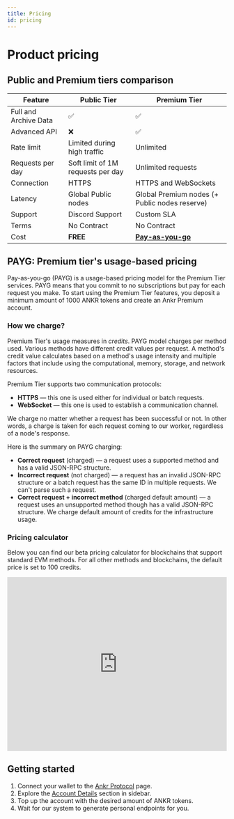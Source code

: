 ```yaml
---
title: Pricing
id: pricing
---
```


# Product pricing

## Public and Premium tiers comparison

| Feature               | Public Tier                       | Premium Tier                                                                                   |
|-----------------------|-----------------------------------|------------------------------------------------------------------------------------------------|
| Full and Archive Data | ✅                                 | ✅                                                                                              |
| Advanced API          | ❌                                 | ✅                                                                                              |
| Rate limit            | Limited during high traffic       | Unlimited                                                                                      |
| Requests per day      | Soft limit of 1M requests per day | Unlimited requests                                                                             |
| Connection            | HTTPS                             | HTTPS and WebSockets                                                                           |
| Latency               | Global Public nodes               | Global Premium nodes (+ Public nodes reserve)                                                  |
| Support               | Discord Support                   | Custom SLA                                                                                     |
| Terms                 | No Contract                       | No Contract                                                                                    |
| Cost                  | **FREE**                          | **[Pay-as-you-go](/build-blockchain/concepts/pricing#payg-premium-tiers-usage-based-pricing)** |

## PAYG: Premium tier's usage-based pricing

Pay-as-you-go (PAYG) is a usage-based pricing model for the Premium Tier services. PAYG means that you commit to no subscriptions but pay for each request you make. To start using the Premium Tier features, you deposit a minimum amount of 1000 ANKR tokens and create an Ankr Premium account.

### How we charge?

Premium Tier's usage measures in *credits*. PAYG model charges per method used. Various methods have different credit values per request. A method's credit value calculates based on a method's usage intensity and multiple factors that include using the computational, memory, storage, and network resources.

Premium Tier supports two communication protocols:

* **HTTPS** — this one is used either for individual or batch requests.
* **WebSocket** — this one is used to establish a communication channel.

We charge no matter whether a request has been successful or not. In other words, a charge is taken for each request coming to our worker, regardless of a node's response.

Here is the summary on PAYG charging:

* **Correct request** (charged) — a request uses a supported method and has a valid JSON-RPC structure. 
* **Incorrect request** (not charged) — a request has an invalid JSON-RPC structure or a batch request has the same ID in multiple requests. We can't parse such a request.
* **Correct request + incorrect method** (charged default amount) — a request uses an unsupported method though has a valid JSON-RPC structure. We charge default amount of credits for the infrastructure usage.

### Pricing calculator

Below you can find our beta pricing calculator for blockchains that support standard EVM methods. For all other methods and blockchains, the default price is set to 100 credits.

<iframe 
  width="100%"
  height="400px"
  src="https://www-stage.ankr.com/tools/calculator/"
  frameborder="0"
  allowfullscreen>
</iframe>

## Getting started

1. Connect your wallet to the [Ankr Protocol](https://www.ankr.com/protocol/) page.
2. Explore the [Account Details](https://www.ankr.com/protocol/account/) section in sidebar.
3. Top up the account with the desired amount of ANKR tokens.
4. Wait for our system to generate personal endpoints for you.